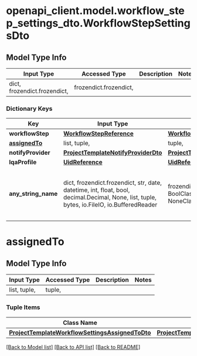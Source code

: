 # openapi_client.model.workflow_step_settings_dto.WorkflowStepSettingsDto

## Model Type Info
Input Type | Accessed Type | Description | Notes
------------ | ------------- | ------------- | -------------
dict, frozendict.frozendict,  | frozendict.frozendict,  |  | 

### Dictionary Keys
Key | Input Type | Accessed Type | Description | Notes
------------ | ------------- | ------------- | ------------- | -------------
**workflowStep** | [**WorkflowStepReference**](WorkflowStepReference.md) | [**WorkflowStepReference**](WorkflowStepReference.md) |  | [optional] 
**[assignedTo](#assignedTo)** | list, tuple,  | tuple,  |  | [optional] 
**notifyProvider** | [**ProjectTemplateNotifyProviderDto**](ProjectTemplateNotifyProviderDto.md) | [**ProjectTemplateNotifyProviderDto**](ProjectTemplateNotifyProviderDto.md) |  | [optional] 
**lqaProfile** | [**UidReference**](UidReference.md) | [**UidReference**](UidReference.md) |  | [optional] 
**any_string_name** | dict, frozendict.frozendict, str, date, datetime, int, float, bool, decimal.Decimal, None, list, tuple, bytes, io.FileIO, io.BufferedReader | frozendict.frozendict, str, BoolClass, decimal.Decimal, NoneClass, tuple, bytes, FileIO | any string name can be used but the value must be the correct type | [optional]

# assignedTo

## Model Type Info
Input Type | Accessed Type | Description | Notes
------------ | ------------- | ------------- | -------------
list, tuple,  | tuple,  |  | 

### Tuple Items
Class Name | Input Type | Accessed Type | Description | Notes
------------- | ------------- | ------------- | ------------- | -------------
[**ProjectTemplateWorkflowSettingsAssignedToDto**](ProjectTemplateWorkflowSettingsAssignedToDto.md) | [**ProjectTemplateWorkflowSettingsAssignedToDto**](ProjectTemplateWorkflowSettingsAssignedToDto.md) | [**ProjectTemplateWorkflowSettingsAssignedToDto**](ProjectTemplateWorkflowSettingsAssignedToDto.md) |  | 

[[Back to Model list]](../../README.md#documentation-for-models) [[Back to API list]](../../README.md#documentation-for-api-endpoints) [[Back to README]](../../README.md)


